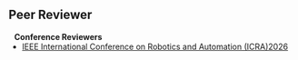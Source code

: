 ## Peer Reviewer

<h4 style="margin:0 10px 0;">Conference Reviewers</h4> 

<ul style="margin:0 0 5px;">
  <li><a href="https://2026.ieee-icra.org/"><autocolor>IEEE International Conference on Robotics and Automation (ICRA)2026</autocolor></a></li>
  <!-- <li><a href="http://cvpr2023.thecvf.com/"><autocolor>IEEE/CVF Conference on Computer Vision and Pattern Recognition (CVPR) 2021-2023</autocolor></a></li> -->
  <!-- <li><a href="http://iccv2021.thecvf.com/"><autocolor>IEEE/CVF International Conference on Computer Vision (ICCV) 2021</autocolor></a></li> -->
  <!-- <li><a href="https://eccv2022.ecva.net/"><autocolor>European Conference on Computer Vision (ECCV) 2022</autocolor></a></li> -->
</ul>

<!-- <h4 style="margin:0 10px 0;">Journal Reviewers</h4> -->

<!-- <ul style="margin:0 0 20px;"> -->
   <!-- <li><a href="https://www.computer.org/csdl/journal/tp"><autocolor>IEEE Transactions on Pattern Analysis and Machine Intelligence (TPAMI)</autocolor></a></li> -->
  <!-- <li><a href="https://www.springer.com/journal/11263"><autocolor>International Journal of Computer Vision (IJCV)</autocolor></a></li> -->
<!-- </ul>  -->
